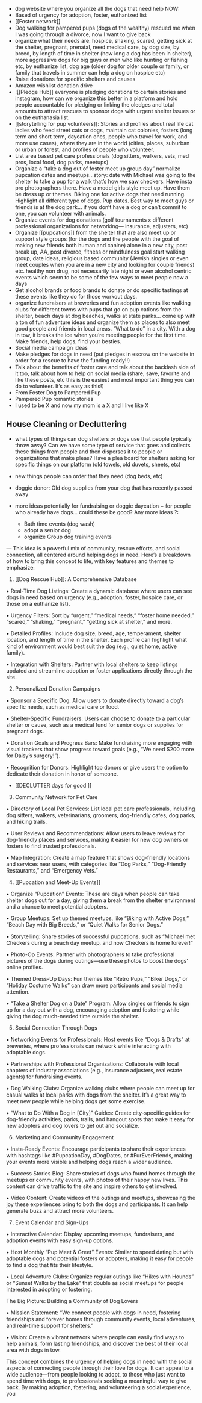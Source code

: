 
- dog website where you organize all the dogs that need help NOW:
- Based of urgency for adoption, foster, euthanized list
- [[Foster network]]
- Dog walking for pampered pups (dogs of the wealthy) rescued me when I was going through a divorce, now I want to give back 
- organize what their needs are: hospice, shaking, scared, getting sick at the shelter, pregnant, prenatal, need medical care, by dog size, by breed, by length of time in shelter (how long a dog has been in shelter), more aggressive dogs for big guys or men who like hunting or fishing etc, by euthanize list, dog age (older dog for older couple or family, or family that travels in summer can help a dog on hospice etc)
- Raise donations for specific shelters and causes
- Amazon wishlist donation drive 
- ![[Pledge Hub]] everyone is  pledging donations to certain stories and instagram, how can we organize this better in a platform and hold people accountable for pledging or linking the oledges and total amounts to attract rescues to sponsor dogs with urgent shelter issues or on the euthanasia list. 
- [[storytelling for pup volunteers]]: Stories and profiles about real life cat ladies who feed street cats or dogs, maintain cat colonies, fosters (long term and short term, daycation ones, people who travel for work, and more use cases), where they are in the world (cities, places, suburban or urban or forest, and profiles of people who volunteer. 
- List area based pet care professionals (dog sitters, walkers, vets, med pros, local food, dog parks, meetups)
- Organize a “take a dog out of foster meet up group day” normalize pupcation dates and meetups…story: date with Michael was going to the shelter to take a pup for a walk that’s how we saw checkers. Have insta pro photographers there. Have a model girls style meet up. Have them be dress up or themes. Biking one for active dogs that need running. Highlight all different type of dogs. Pup dates. Best way to meet guys or friends is at the dog park… if you don’t have a dog or can’t commit to one, you can volunteer with animals.
- Organize events for dog donations (golf tournaments x different professional organizations for networking— insurance, adjusters, etc) 
- Organize [[pupcations]] from the shelter that are also meet up or support style groups (for the dogs and the people with the goal of making new friends both human and canine) alone in a new city, post break up, AA, post divorce, fitness or mindfulness goal start walking group, date ideas, religious based community (Jewish singles or even meet couples when you are in a new city and looking for couple friends) etc. healthy non drug, not necessarily late night or even alcohol centric events which seem to be some of the few ways to meet people now a days
- Get alcohol brands or food brands to donate or do specific tastings at these events like they do for those workout days. 
- organize fundraisers at breweries and fun adoption events like walking clubs for different towns with pups that go on pup cations from the shelter, beach days at dog beaches, walks at state parks… come up with a ton of fun adventure ideas and organize  them as places to also meet good people and friends in local areas. “What to do” in a city. With a dog in tow, it breaks the ice when you’re meeting people for the first time. Make friends, help dogs, find your besties. 
- Social media campaign ideas
- Make pledges for dogs in need (put pledges in escrow on the website in order for a rescue to have the funding ready!!)
- Talk about the benefits of foster care and talk about the backlash side of it too, talk about how to help on social media (share, save, favorite and like these posts, etc this is the easiest and most important thing you can do to volunteer. It’s as easy as this!)
- From Foster Dog to Pampered Pup
- Pampered Pup romantic stories 
- I used to be X and now my mom is a X and I live like X

## House Cleaning or Decluttering

- what types of things can dog shelters or dogs use that people typically throw away? Can we have some type of service that goes and collects these things from people and then disperses it to people or organizations that make pleas? Have a plea board for shelters asking for specific things on our platform (old towels, old duvets, sheets, etc)
- new things people can order that they need (dog beds, etc)
- doggie donor: Old dog supplies from your dog that has recently passed away

- more ideas potentially for fundraising or doggie daycation + for people who already have dogs… could these be good? Any more ideas ?:
	- Bath time events (dog wash)
	- adopt a senior dog
	- organize Group dog training events 

—
This idea is a powerful mix of community, rescue efforts, and social connection, all centered around helping dogs in need. Here’s a breakdown of how to bring this concept to life, with key features and themes to emphasize:

  

1. [[Dog Rescue Hub]]: A Comprehensive Database

  

• Real-Time Dog Listings: Create a dynamic database where users can see dogs in need based on urgency (e.g., adoption, foster, hospice care, or those on a euthanize list).

• Urgency Filters: Sort by “urgent,” “medical needs,” “foster home needed,” “scared,” “shaking,” “pregnant,” “getting sick at shelter,” and more.

• Detailed Profiles: Include dog size, breed, age, temperament, shelter location, and length of time in the shelter. Each profile can highlight what kind of environment would best suit the dog (e.g., quiet home, active family).

• Integration with Shelters: Partner with local shelters to keep listings updated and streamline adoption or foster applications directly through the site.

  

2. Personalized Donation Campaigns

  

• Sponsor a Specific Dog: Allow users to donate directly toward a dog’s specific needs, such as medical care or food.

• Shelter-Specific Fundraisers: Users can choose to donate to a particular shelter or cause, such as a medical fund for senior dogs or supplies for pregnant dogs.

• Donation Goals and Progress Bars: Make fundraising more engaging with visual trackers that show progress toward goals (e.g., “We need $200 more for Daisy’s surgery!”).

• Recognition for Donors: Highlight top donors or give users the option to dedicate their donation in honor of someone.

- [[DECLUTTER days for good ]]

  

3. Community Network for Pet Care

  

• Directory of Local Pet Services: List local pet care professionals, including dog sitters, walkers, veterinarians, groomers, dog-friendly cafes, dog parks, and hiking trails.

• User Reviews and Recommendations: Allow users to leave reviews for dog-friendly places and services, making it easier for new dog owners or fosters to find trusted professionals.

• Map Integration: Create a map feature that shows dog-friendly locations and services near users, with categories like “Dog Parks,” “Dog-Friendly Restaurants,” and “Emergency Vets.”

  

4. [[Pupcation and Meet-Up Events]]

  

• Organize “Pupcation” Events: These are days when people can take shelter dogs out for a day, giving them a break from the shelter environment and a chance to meet potential adopters.

• Group Meetups: Set up themed meetups, like “Biking with Active Dogs,” “Beach Day with Big Breeds,” or “Quiet Walks for Senior Dogs.”

• Storytelling: Share stories of successful pupcations, such as “Michael met Checkers during a beach day meetup, and now Checkers is home forever!”

• Photo-Op Events: Partner with photographers to take professional pictures of the dogs during outings—use these photos to boost the dogs’ online profiles.

• Themed Dress-Up Days: Fun themes like “Retro Pups,” “Biker Dogs,” or “Holiday Costume Walks” can draw more participants and social media attention.

• “Take a Shelter Dog on a Date” Program: Allow singles or friends to sign up for a day out with a dog, encouraging adoption and fostering while giving the dog much-needed time outside the shelter.

  

5. Social Connection Through Dogs

  

• Networking Events for Professionals: Host events like “Dogs & Drafts” at breweries, where professionals can network while interacting with adoptable dogs.

• Partnerships with Professional Organizations: Collaborate with local chapters of industry associations (e.g., insurance adjusters, real estate agents) for fundraising events.

• Dog Walking Clubs: Organize walking clubs where people can meet up for casual walks at local parks with dogs from the shelter. It’s a great way to meet new people while helping dogs get some exercise.

• “What to Do With a Dog in [City]” Guides: Create city-specific guides for dog-friendly activities, parks, trails, and hangout spots that make it easy for new adopters and dog lovers to get out and socialize.

  

6. Marketing and Community Engagement

  

• Insta-Ready Events: Encourage participants to share their experiences with hashtags like #PupcationDay, #DogDates, or #FurEverFriends, making your events more visible and helping dogs reach a wider audience.

• Success Stories Blog: Share stories of dogs who found homes through the meetups or community events, with photos of their happy new lives. This content can drive traffic to the site and inspire others to get involved.

• Video Content: Create videos of the outings and meetups, showcasing the joy these experiences bring to both the dogs and participants. It can help generate buzz and attract more volunteers.

  

7. Event Calendar and Sign-Ups

  

• Interactive Calendar: Display upcoming meetups, fundraisers, and adoption events with easy sign-up options.

• Host Monthly “Pup Meet & Greet” Events: Similar to speed dating but with adoptable dogs and potential fosters or adopters, making it easy for people to find a dog that fits their lifestyle.

• Local Adventure Clubs: Organize regular outings like “Hikes with Hounds” or “Sunset Walks by the Lake” that double as social meetups for people interested in adopting or fostering.

  

The Big Picture: Building a Community of Dog Lovers

  

• Mission Statement: “We connect people with dogs in need, fostering friendships and forever homes through community events, local adventures, and real-time support for shelters.”

• Vision: Create a vibrant network where people can easily find ways to help animals, form lasting friendships, and discover the best of their local area with dogs in tow.

  

This concept combines the urgency of helping dogs in need with the social aspects of connecting people through their love for dogs. It can appeal to a wide audience—from people looking to adopt, to those who just want to spend time with dogs, to professionals seeking a meaningful way to give back. By making adoption, fostering, and volunteering a social experience, you